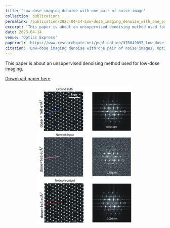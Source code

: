 ```yaml
---
title: "Low-dose imaging denoise with one pair of noise image"
collection: publications
permalink: /publication/2023-04-14-Low-dose_imaging_denoise_with_one_pair_of_noise_image
excerpt: 'This paper is about an unsupervised denoising method used for low-dose imaging.'
date: 2023-04-14
venue: 'Optics Express'
paperurl: 'https://www.researchgate.net/publication/370049095_Low-dose_imaging_denoising_with_one_pair_of_noisy_images'
citation: 'Low-dose imaging denoise with one pair of noise images. Optics Express (2023) Yang, D., Lv, W., Zhang, J., Chen, H., Sun, X., Lv, S., Dai, X., Luo, R., Zhou, W., Shi, Y., Qiu, J'
---
```

This paper is about an unsupervised denoising method used for low-dose imaging.

[Download paper here](https://www.researchgate.net/publication/370049095_Low-dose_imaging_denoising_with_one_pair_of_noisy_images)
<div align=center><img src="../images/low_dose_denoising.png" width="300"/></div>
